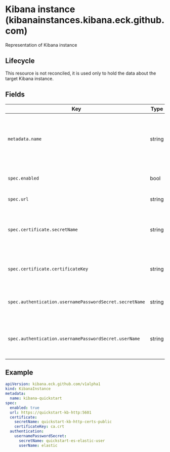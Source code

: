 # Kibana instance (kibanainstances.kibana.eck.github.com)

Representation of Kibana instance

## Lifecycle

This resource is not reconciled, it is used only to hold the data about the target Kibana instance.

## Fields

| Key                                                     | Type   | Description                                                                                       |
|---------------------------------------------------------|--------|---------------------------------------------------------------------------------------------------|
| `metadata.name`                                         | string | Name of the Kibana instance, used in `targetInstance.name` field, that is present in other Kibana CRDs to reference the target Kibana instance |
| `spec.enabled`                                          | bool   | Defines whether this instance is enabled for resource reconciliation                              |
| `spec.url    `                                          | string | The URL of Kibana instance                                      |
| `spec.certificate.secretName`                           | string | Name of the secret with CA used for HTTPS communication with Kibana, optional in case of "http://" prefixed URLs |
| `spec.certificate.certificateKey`                       | string | The key with actual certificate data inside the secret defined by `secretName` |
| `spec.authentication.usernamePasswordSecret.secretName` | string | Name of the secret containing user data in username:password form |
| `spec.authentication.usernamePasswordSecret.userName`   | string | The username that will be used for password lookup in secret and also for authentication with target instance |

## Example

```yaml
apiVersion: kibana.eck.github.com/v1alpha1
kind: KibanaInstance
metadata:
  name: kibana-quickstart
spec:
  enabled: true
  url: https://quickstart-kb-http:5601
  certificate:
    secretName: quickstart-kb-http-certs-public
    certificateKey: ca.crt
  authentication:
    usernamePasswordSecret:
      secretName: quickstart-es-elastic-user
      userName: elastic
```
